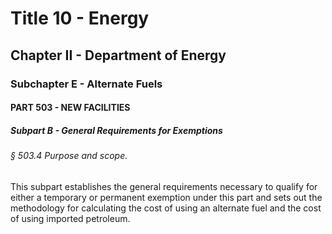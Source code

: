 
# Title 10 - Energy
## Chapter II - Department of Energy
### Subchapter E - Alternate Fuels
#### PART 503 - NEW FACILITIES
##### Subpart B - General Requirements for Exemptions
###### § 503.4 Purpose and scope.

This subpart establishes the general requirements necessary to qualify for either a temporary or permanent exemption under this part and sets out the methodology for calculating the cost of using an alternate fuel and the cost of using imported petroleum.
